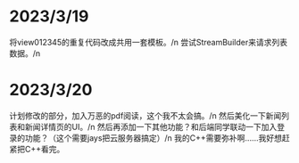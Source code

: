 # 2023/3/19
将view012345的重复代码改成共用一套模板。/n
尝试StreamBuilder来请求列表数据。/n
# 2023/3/20
计划修改的部分，加入万恶的pdf阅读，这个我不太会搞。/n
然后美化一下新闻列表和新闻详情页的UI。/n
然后再添加一下其他功能？和后端同学联动一下加入登录的功能？（这个需要jays把云服务器搞定）/n
我的C++需要弥补啊......我好想赶紧把C++看完。